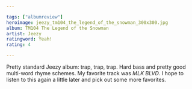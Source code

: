 ```yaml
---

tags: ["albumreview"]
heroimage: jeezy_tm104_the_legend_of_the_snowman_300x300.jpg
album: TM104 The Legend of the Snowman
artist: Jeezy
ratingword: Yeah!
rating: 4

---
```


Pretty standard Jeezy album: trap, trap, trap. Hard bass and pretty good multi-word rhyme schemes. My favorite track was *MLK BLVD*. I hope to listen to this again a little later and pick out some more favorites.
